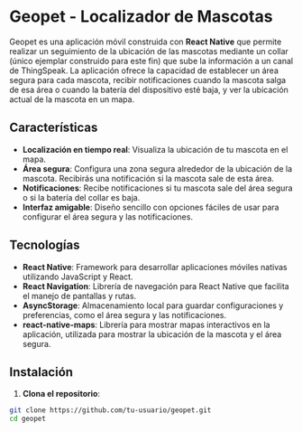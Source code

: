 # Geopet - Localizador de Mascotas

Geopet es una aplicación móvil construida con **React Native** que permite realizar un seguimiento de la ubicación de las mascotas mediante un collar (único ejemplar construido para este fin) que sube la información a un canal de ThingSpeak. La aplicación ofrece la capacidad de establecer un área segura para cada mascota, recibir notificaciones cuando la mascota salga de esa área o cuando la batería del dispositivo esté baja, y ver la ubicación actual de la mascota en un mapa.

## Características

- **Localización en tiempo real**: Visualiza la ubicación de tu mascota en el mapa.
- **Área segura**: Configura una zona segura alrededor de la ubicación de la mascota. Recibirás una notificación si la mascota sale de esta área.
- **Notificaciones**: Recibe notificaciones si tu mascota sale del área segura o si la batería del collar es baja.
- **Interfaz amigable**: Diseño sencillo con opciones fáciles de usar para configurar el área segura y las notificaciones.

## Tecnologías

- **React Native**: Framework para desarrollar aplicaciones móviles nativas utilizando JavaScript y React.
- **React Navigation**: Librería de navegación para React Native que facilita el manejo de pantallas y rutas.
- **AsyncStorage**: Almacenamiento local para guardar configuraciones y preferencias, como el área segura y las notificaciones.
- **react-native-maps**: Librería para mostrar mapas interactivos en la aplicación, utilizada para mostrar la ubicación de la mascota y el área segura.

## Instalación

1. **Clona el repositorio**:

```bash
git clone https://github.com/tu-usuario/geopet.git
cd geopet